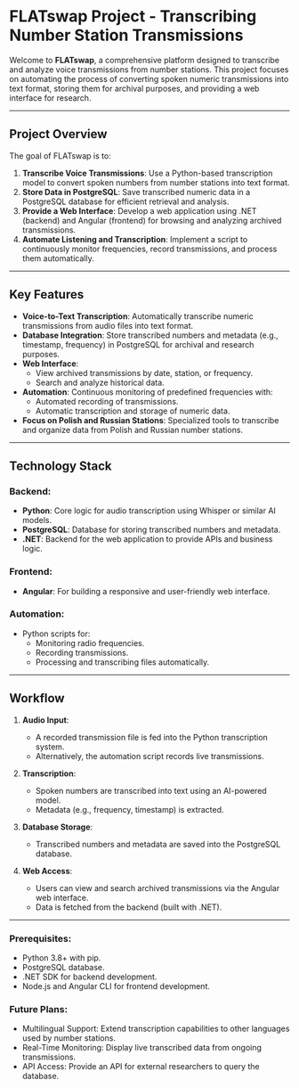 # FLATswap Project - Transcribing Number Station Transmissions

Welcome to **FLATswap**, a comprehensive platform designed to transcribe and analyze voice transmissions from number stations. This project focuses on automating the process of converting spoken numeric transmissions into text format, storing them for archival purposes, and providing a web interface for research.

---

## Project Overview

The goal of FLATswap is to:
1. **Transcribe Voice Transmissions**: Use a Python-based transcription model to convert spoken numbers from number stations into text format.
2. **Store Data in PostgreSQL**: Save transcribed numeric data in a PostgreSQL database for efficient retrieval and analysis.
3. **Provide a Web Interface**: Develop a web application using .NET (backend) and Angular (frontend) for browsing and analyzing archived transmissions.
4. **Automate Listening and Transcription**: Implement a script to continuously monitor frequencies, record transmissions, and process them automatically.

---

## Key Features

- **Voice-to-Text Transcription**: Automatically transcribe numeric transmissions from audio files into text format.
- **Database Integration**: Store transcribed numbers and metadata (e.g., timestamp, frequency) in PostgreSQL for archival and research purposes.
- **Web Interface**:
  - View archived transmissions by date, station, or frequency.
  - Search and analyze historical data.
- **Automation**: Continuous monitoring of predefined frequencies with:
  - Automated recording of transmissions.
  - Automatic transcription and storage of numeric data.
- **Focus on Polish and Russian Stations**: Specialized tools to transcribe and organize data from Polish and Russian number stations.

---

## Technology Stack

### Backend:
- **Python**: Core logic for audio transcription using Whisper or similar AI models.
- **PostgreSQL**: Database for storing transcribed numbers and metadata.
- **.NET**: Backend for the web application to provide APIs and business logic.

### Frontend:
- **Angular**: For building a responsive and user-friendly web interface.

### Automation:
- Python scripts for:
  - Monitoring radio frequencies.
  - Recording transmissions.
  - Processing and transcribing files automatically.

---

## Workflow

1. **Audio Input**: 
   - A recorded transmission file is fed into the Python transcription system.
   - Alternatively, the automation script records live transmissions.

2. **Transcription**:
   - Spoken numbers are transcribed into text using an AI-powered model.
   - Metadata (e.g., frequency, timestamp) is extracted.

3. **Database Storage**:
   - Transcribed numbers and metadata are saved into the PostgreSQL database.

4. **Web Access**:
   - Users can view and search archived transmissions via the Angular web interface.
   - Data is fetched from the backend (built with .NET).

---

### Prerequisites:
- Python 3.8+ with pip.
- PostgreSQL database.
- .NET SDK for backend development.
- Node.js and Angular CLI for frontend development.

### Future Plans:
- Multilingual Support: Extend transcription capabilities to other languages used by number stations.
- Real-Time Monitoring: Display live transcribed data from ongoing transmissions.
- API Access: Provide an API for external researchers to query the database.
